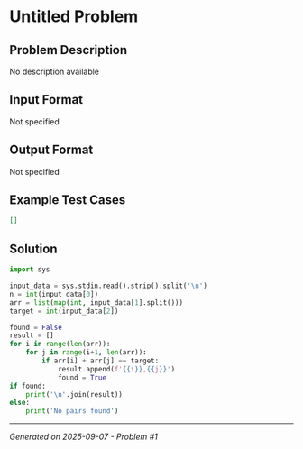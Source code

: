 # Untitled Problem

## Problem Description
No description available

## Input Format
Not specified

## Output Format
Not specified

## Example Test Cases
```json
[]
```

## Solution
```python
import sys

input_data = sys.stdin.read().strip().split('\n')
n = int(input_data[0])
arr = list(map(int, input_data[1].split()))
target = int(input_data[2])

found = False
result = []
for i in range(len(arr)):
    for j in range(i+1, len(arr)):
        if arr[i] + arr[j] == target:
            result.append(f'{{i}},{{j}}')
            found = True
if found:
    print('\n'.join(result))
else:
    print('No pairs found')
```

---
*Generated on 2025-09-07 - Problem #1*